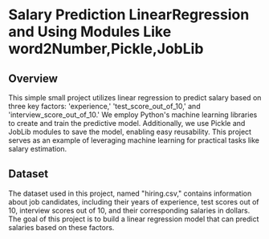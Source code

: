# Salary Prediction LinearRegression and Using Modules Like word2Number,Pickle,JobLib

## Overview

This simple small project utilizes linear regression to predict salary based on three key factors: 'experience,' 'test_score_out_of_10,' and 'interview_score_out_of_10.' We employ Python's machine learning libraries to create and train the predictive model. Additionally, we use Pickle and JobLib modules to save the model, enabling easy reusability. This project serves as an example of leveraging machine learning for practical tasks like salary estimation.

## Dataset

The dataset used in this project, named "hiring.csv," contains information about job candidates, including their years of experience, test scores out of 10, interview scores out of 10, and their corresponding salaries in dollars. The goal of this project is to build a linear regression model that can predict salaries based on these factors.

